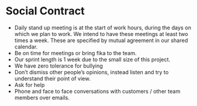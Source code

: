 # Social Contract
* Daily stand up meeting is at the start of work hours, during the days on which we plan to work. We intend to have these meetings at least two times a week. These are specified by mutual agreement in our shared calendar.
* Be on time for meetings or bring fika to the team.
* Our sprint length is 1 week due to the small size of this project.
* We have zero tolerance for bullying
* Don’t dismiss other people’s opinions, instead listen and try to understand their point of view.
* Ask for help
* Phone and face to face conversations with customers / other team members over emails.

